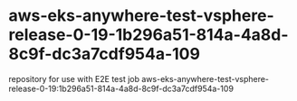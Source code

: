 # aws-eks-anywhere-test-vsphere-release-0-19-1b296a51-814a-4a8d-8c9f-dc3a7cdf954a-109
repository for use with E2E test job aws-eks-anywhere-test-vsphere-release-0-19:1b296a51-814a-4a8d-8c9f-dc3a7cdf954a-109
